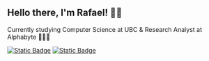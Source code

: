 ## Hello there, I'm Rafael! 👋🏼

Currently studying Computer Science at UBC & Research Analyst at Alphabyte 🧑🏻‍💻

[![Static Badge](https://img.shields.io/badge/-LinkedIn-blue)](https://www.linkedin.com/in/parkrafael/)
[![Static Badge](https://img.shields.io/badge/-Instagram-green)](https://www.instagram.com/rafaelkpark/)

<!--
**parkrafael/parkrafael** is a ✨ _special_ ✨ repository because its `README.md` (this file) appears on your GitHub profile.

Here are some ideas to get you started:

- 🔭 I’m currently working on ...
- 🌱 I’m currently learning ...
- 👯 I’m looking to collaborate on ...
- 🤔 I’m looking for help with ...
- 💬 Ask me about ...
- 📫 How to reach me: ...
- 😄 Pronouns: ...
- ⚡ Fun fact: ...
-->
